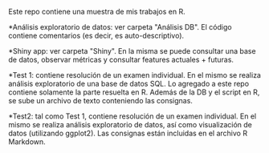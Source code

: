 Este repo contiene una muestra de mis trabajos en R.


*Análisis exploratorio de datos: ver carpeta "Análisis DB". El código contiene comentarios (es decir, es auto-descriptivo).

*Shiny app: ver carpeta "Shiny". En la misma se puede consultar una base de datos, observar métricas y consultar features actuales + futuras.

*Test 1: contiene resolución de un examen individual. En el mismo se realiza análisis exploratorio de una base de datos SQL. Lo agregado a este repo contiene solamente la parte resuelta en R. Además de la DB y el script en R, se sube un archivo de texto conteniendo las consignas.

*Test2: tal como Test 1, contiene resolución de un examen individual. En el mismo se realiza análisis exploratorio de datos, así como visualización de datos (utilizando ggplot2). Las consignas están incluidas en el archivo R Markdown.
